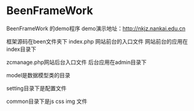 BeenFrameWork
=============
BeenFrameWork 的demo程序
demo演示地址：http://nkjz.nankai.edu.cn

框架源码在been文件夹下
index.php 网站前台的入口文件
网站前台的应用在index目录下

zcmanage.php网站后台入口文件
后台应用在admin目录下

model是数据模型类的目录

setting目录下是配置文件

common目录下是js css img 文件

